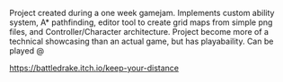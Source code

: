 Project created during a one week gamejam. Implements custom ability system, A* pathfinding, editor tool to create grid maps from simple png files, and Controller/Character architecture. Project become more of a technical showcasing than an actual game, but has playabaility. Can be played @

https://battledrake.itch.io/keep-your-distance

